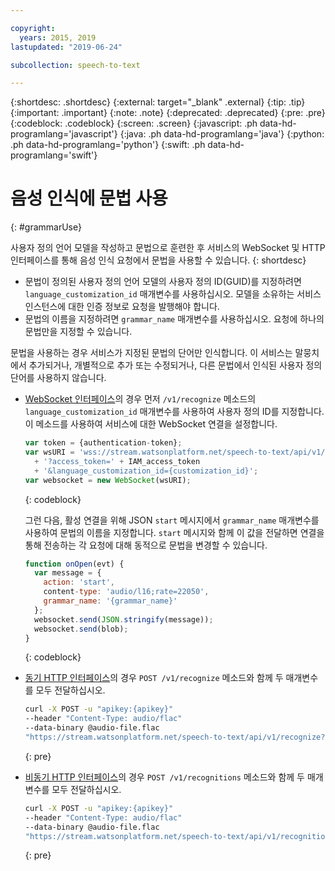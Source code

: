 ```yaml
---

copyright:
  years: 2015, 2019
lastupdated: "2019-06-24"

subcollection: speech-to-text

---
```


{:shortdesc: .shortdesc}
{:external: target="_blank" .external}
{:tip: .tip}
{:important: .important}
{:note: .note}
{:deprecated: .deprecated}
{:pre: .pre}
{:codeblock: .codeblock}
{:screen: .screen}
{:javascript: .ph data-hd-programlang='javascript'}
{:java: .ph data-hd-programlang='java'}
{:python: .ph data-hd-programlang='python'}
{:swift: .ph data-hd-programlang='swift'}

# 음성 인식에 문법 사용
{: #grammarUse}

사용자 정의 언어 모델을 작성하고 문법으로 훈련한 후 서비스의 WebSocket 및 HTTP 인터페이스를 통해 음성 인식 요청에서 문법을 사용할 수 있습니다.
{: shortdesc}

-   문법이 정의된 사용자 정의 언어 모델의 사용자 정의 ID(GUID)를 지정하려면 `language_customization_id` 매개변수를 사용하십시오. 모델을 소유하는 서비스 인스턴스에 대한 인증 정보로 요청을 발행해야 합니다.
-   문법의 이름을 지정하려면 `grammar_name` 매개변수를 사용하십시오. 요청에 하나의 문법만을 지정할 수 있습니다.

문법을 사용하는 경우 서비스가 지정된 문법의 단어만 인식합니다. 이 서비스는 말뭉치에서 추가되거나, 개별적으로 추가 또는 수정되거나, 다른 문법에서 인식된 사용자 정의 단어를 사용하지 않습니다.

-   [WebSocket 인터페이스](/docs/services/speech-to-text?topic=speech-to-text-websockets)의 경우 먼저 `/v1/recognize` 메소드의 `language_customization_id` 매개변수를 사용하여 사용자 정의 ID를 지정합니다. 이 메소드를 사용하여 서비스에 대한 WebSocket 연결을 설정합니다.

    ```javascript
    var token = {authentication-token};
    var wsURI = 'wss://stream.watsonplatform.net/speech-to-text/api/v1/recognize'
      + '?access_token=' + IAM_access_token
      + '&language_customization_id={customization_id}';
    var websocket = new WebSocket(wsURI);
    ```
    {: codeblock}

    그런 다음, 활성 연결을 위해 JSON `start` 메시지에서 `grammar_name` 매개변수를 사용하여 문법의 이름을 지정합니다. `start` 메시지와 함께 이 값을 전달하면 연결을 통해 전송하는 각 요청에 대해 동적으로 문법을 변경할 수 있습니다.

    ```javascript
    function onOpen(evt) {
      var message = {
        action: 'start',
        content-type: 'audio/l16;rate=22050',
        grammar_name: '{grammar_name}'
      };
      websocket.send(JSON.stringify(message));
      websocket.send(blob);
    }
    ```
    {: codeblock}
-   [동기 HTTP 인터페이스](/docs/services/speech-to-text?topic=speech-to-text-http)의 경우 `POST /v1/recognize` 메소드와 함께 두 매개변수를 모두 전달하십시오.

    ```bash
    curl -X POST -u "apikey:{apikey}"
    --header "Content-Type: audio/flac"
    --data-binary @audio-file.flac
    "https://stream.watsonplatform.net/speech-to-text/api/v1/recognize?language_customization_id={customization_id}&grammar_name={grammar_name}"
    ```
    {: pre}
-   [비동기 HTTP 인터페이스](/docs/services/speech-to-text?topic=speech-to-text-async)의 경우 `POST /v1/recognitions` 메소드와 함께 두 매개변수를 모두 전달하십시오.

    ```bash
    curl -X POST -u "apikey:{apikey}"
    --header "Content-Type: audio/flac"
    --data-binary @audio-file.flac
    "https://stream.watsonplatform.net/speech-to-text/api/v1/recognitions?language_customization_id={customization_id}&grammar_name={grammar_name}"
    ```
    {: pre}
